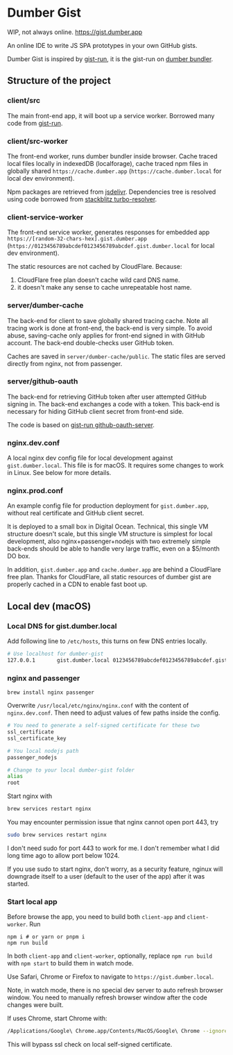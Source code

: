 # Dumber Gist

WIP, not always online. https://gist.dumber.app

An online IDE to write JS SPA prototypes in your own GitHub gists.

Dumber Gist is inspired by [gist-run](https://github.com/gist-run), it is the gist-run on [dumber bundler](https://github.com/dumberjs).

## Structure of the project

### client/src

The main front-end app, it will boot up a service worker. Borrowed many code from [gist-run](https://github.com/gist-run).

### client/src-worker

The front-end worker, runs dumber bundler inside browser. Cache traced local files locally in indexedDB (localforage), cache traced npm files in globally shared `https://cache.dumber.app` (`https://cache.dumber.local` for local dev environment).

Npm packages are retrieved from [jsdelivr](https://www.jsdelivr.com). Dependencies tree is resolved using code borrowed from [stackblitz turbo-resolver](https://github.com/stackblitz/core/tree/master/turbo-resolver).

### client-service-worker

The front-end service worker, generates responses for embedded app `https://[random-32-chars-hex].gist.dumber.app` (`https://0123456789abcdef0123456789abcdef.gist.dumber.local` for local dev environment).

The static resources are not cached by CloudFlare. Because:
1. CloudFlare free plan doesn't cache wild card DNS name.
2. it doesn't make any sense to cache unrepeatable host name.

### server/dumber-cache

The back-end for client to save globally shared tracing cache. Note all tracing work is done at front-end, the back-end is very simple. To avoid abuse, saving-cache only applies for front-end signed in with GitHub account. The back-end double-checks user GitHub token.

Caches are saved in `server/dumber-cache/public`. The static files are served directly from nginx, not from passenger.

### server/github-oauth

The back-end for retrieving GitHub token after user attempted GitHub signing in. The back-end exchanges a code with a token. This back-end is necessary for hiding GitHub client secret from front-end side.

The code is based on [gist-run github-oauth-server](https://github.com/gist-run/github-oauth-server).

### nginx.dev.conf

A local nginx dev config file for local development against `gist.dumber.local`. This file is for macOS. It requires some changes to work in Linux. See below for more details.

### nginx.prod.conf

An example config file for production deployment for `gist.dumber.app`, without real certificate and GitHub client secret.

It is deployed to a small box in Digital Ocean. Technical, this single VM structure doesn't scale, but this single VM structure is simplest for local development, also nginx+passenger+nodejs with two extremely simple back-ends should be able to handle very large traffic, even on a $5/month DO box.

In addition, `gist.dumber.app` and `cache.dumber.app` are behind a CloudFlare free plan. Thanks for CloudFlare, all static resources of dumber gist are properly cached in a CDN to enable fast boot up.

## Local dev (macOS)

### Local DNS for gist.dumber.local

Add following line to `/etc/hosts`, this turns on few DNS entries locally.

```sh
# Use localhost for dumber-gist
127.0.0.1       gist.dumber.local 0123456789abcdef0123456789abcdef.gist.dumber.local cache.dumber.local github-oauth.gist.dumber.local
```

### nginx and passenger

    brew install nginx passenger

Overwrite `/usr/local/etc/nginx/nginx.conf` with the content of `nginx.dev.conf`.
Then need to adjust values of few paths inside the config.

```sh
# You need to generate a self-signed certificate for these two
ssl_certificate
ssl_certificate_key

# You local nodejs path
passenger_nodejs

# Change to your local dumber-gist folder
alias
root
```

Start nginx with

```sh
brew services restart nginx
```

You may encounter permission issue that nginx cannot open port 443, try

```sh
sudo brew services restart nginx
```

I don't need sudo for port 443 to work for me. I don't remember what I did long time ago to allow port below 1024.

If you use sudo to start nginx, don't worry, as a security feature, nginux will downgrade itself to a user (default to the user of the app) after it was started.

### Start local app

Before browse the app, you need to build both `client-app` and `client-worker`. Run

    npm i # or yarn or pnpm i
    npm run build

In both `client-app` and `client-worker`, optionally, replace `npm run build` with `npm start` to build them in watch mode.

Use Safari, Chrome or Firefox to navigate to `https://gist.dumber.local`.

Note, in watch mode, there is no special dev server to auto refresh browser window. You need to manually refresh browser window after the code changes were built.

If uses Chrome, start Chrome with:

```sh
/Applications/Google\ Chrome.app/Contents/MacOS/Google\ Chrome --ignore-certificate-errors --unsafely-treat-insecure-origin-as-secure=https://gist.dumber.local,https://cache.dumber.local,https://github-oauth.gist.dumber.local,https://0123456789abcdef0123456789abcdef.gist.dumber.local
```

This will bypass ssl check on local self-signed certificate.
